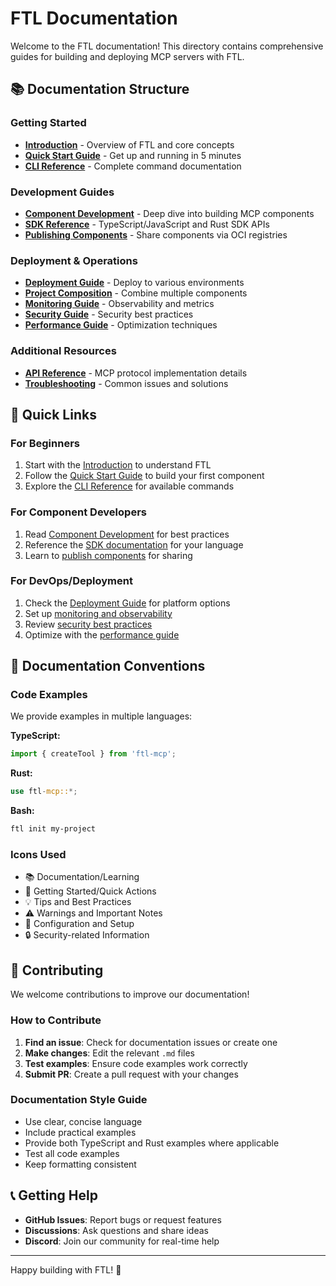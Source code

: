 # FTL Documentation

Welcome to the FTL documentation! This directory contains comprehensive guides for building and deploying MCP servers with FTL.

## 📚 Documentation Structure

### Getting Started
- **[Introduction](./introduction.md)** - Overview of FTL and core concepts
- **[Quick Start Guide](./quickstart.md)** - Get up and running in 5 minutes
- **[CLI Reference](./cli-reference.md)** - Complete command documentation

### Development Guides
- **[Component Development](./components.md)** - Deep dive into building MCP components
- **[SDK Reference](./sdk-reference.md)** - TypeScript/JavaScript and Rust SDK APIs
- **[Publishing Components](./publishing.md)** - Share components via OCI registries

### Deployment & Operations
- **[Deployment Guide](./deployment.md)** - Deploy to various environments
- **[Project Composition](./composition.md)** - Combine multiple components
- **[Monitoring Guide](./monitoring.md)** - Observability and metrics
- **[Security Guide](./security.md)** - Security best practices
- **[Performance Guide](./performance.md)** - Optimization techniques

### Additional Resources
- **[API Reference](./api.md)** - MCP protocol implementation details
- **[Troubleshooting](./troubleshooting.md)** - Common issues and solutions

## 🚀 Quick Links

### For Beginners
1. Start with the [Introduction](./introduction.md) to understand FTL
2. Follow the [Quick Start Guide](./quickstart.md) to build your first component
3. Explore the [CLI Reference](./cli-reference.md) for available commands

### For Component Developers
1. Read [Component Development](./components.md) for best practices
2. Reference the [SDK documentation](./sdk-reference.md) for your language
3. Learn to [publish components](./publishing.md) for sharing

### For DevOps/Deployment
1. Check the [Deployment Guide](./deployment.md) for platform options
2. Set up [monitoring and observability](./monitoring.md)
3. Review [security best practices](./security.md)
4. Optimize with the [performance guide](./performance.md)

## 📖 Documentation Conventions

### Code Examples

We provide examples in multiple languages:

**TypeScript:**
```typescript
import { createTool } from 'ftl-mcp';
```

**Rust:**
```rust
use ftl-mcp::*;
```

**Bash:**
```bash
ftl init my-project
```

### Icons Used

- 📚 Documentation/Learning
- 🚀 Getting Started/Quick Actions  
- 💡 Tips and Best Practices
- ⚠️ Warnings and Important Notes
- 🔧 Configuration and Setup
- 🔒 Security-related Information

## 🤝 Contributing

We welcome contributions to improve our documentation!

### How to Contribute

1. **Find an issue**: Check for documentation issues or create one
2. **Make changes**: Edit the relevant `.md` files
3. **Test examples**: Ensure code examples work correctly
4. **Submit PR**: Create a pull request with your changes

### Documentation Style Guide

- Use clear, concise language
- Include practical examples
- Provide both TypeScript and Rust examples where applicable
- Test all code examples
- Keep formatting consistent

## 📞 Getting Help

- **GitHub Issues**: Report bugs or request features
- **Discussions**: Ask questions and share ideas
- **Discord**: Join our community for real-time help

---

Happy building with FTL! 🎉